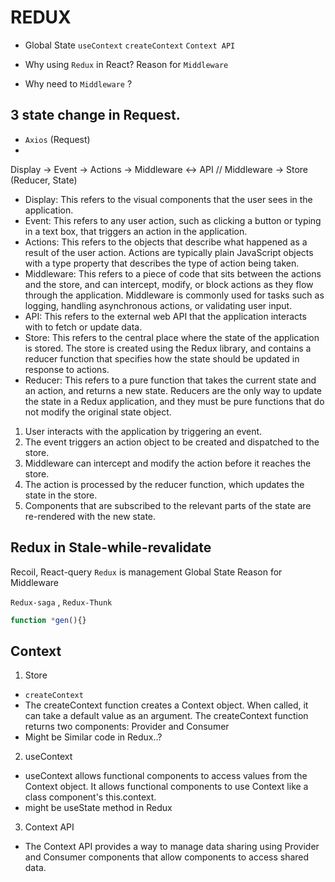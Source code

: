 # REDUX

- Global State
`useContext` `createContext` `Context API`

- Why using `Redux` in React?
Reason for `Middleware` 

- Why need to `Middleware` ?

## 3 state change in Request.
- `Axios` (Request)
- 

Display -> Event -> Actions -> Middleware <-> API // Middleware -> Store (Reducer, State)

- Display: This refers to the visual components that the user sees in the application.
- Event: This refers to any user action, such as clicking a button or typing in a text box, that triggers an action in the application.
- Actions: This refers to the objects that describe what happened as a result of the user action. Actions are typically plain JavaScript objects with a type property that describes the type of action being taken.
- Middleware: This refers to a piece of code that sits between the actions and the store, and can intercept, modify, or block actions as they flow through the application. Middleware is commonly used for tasks such as logging, handling asynchronous actions, or validating user input.
- API: This refers to the external web API that the application interacts with to fetch or update data.
- Store: This refers to the central place where the state of the application is stored. The store is created using the Redux library, and contains a reducer function that specifies how the state should be updated in response to actions.
- Reducer: This refers to a pure function that takes the current state and an action, and returns a new state. Reducers are the only way to update the state in a Redux application, and they must be pure functions that do not modify the original state object.

1. User interacts with the application by triggering an event.
2. The event triggers an action object to be created and dispatched to the store.
3. Middleware can intercept and modify the action before it reaches the store.
4. The action is processed by the reducer function, which updates the state in the store.
5. Components that are subscribed to the relevant parts of the state are re-rendered with the new state.


## Redux in Stale-while-revalidate 

Recoil, React-query
`Redux` is management Global State
Reason for Middleware

`Redux-saga` , `Redux-Thunk`

```javascript
function *gen(){}
```

## Context 

1. Store 
- `createContext`
- The createContext function creates a Context object. When called, it can take a default value as an argument. The createContext function returns two components: Provider and Consumer
- Might be Similar code in Redux..?

2. useContext
- useContext allows functional components to access values from the Context object. It allows functional components to use Context like a class component's this.context.
- might be useState method in Redux

3. Context API
- The Context API provides a way to manage data sharing using Provider and Consumer components that allow components to access shared data.